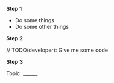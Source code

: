**Step 1**

  * Do some things
  * Do some other things
  
**Step 2**
<!-- START_MUST_CHANGE code -->
// TODO(developer): Give me some code
<!--END_MUST_CHANGE code -->

**Step 3**

Topic: ______
